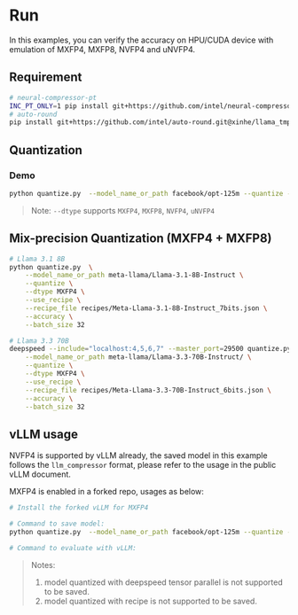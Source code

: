 # Run
 
In this examples, you can verify the accuracy on HPU/CUDA device with emulation of MXFP4, MXFP8, NVFP4 and uNVFP4.

## Requirement

```bash
# neural-compressor-pt
INC_PT_ONLY=1 pip install git+https://github.com/intel/neural-compressor.git@xinhe/mx_recipe
# auto-round
pip install git+https://github.com/intel/auto-round.git@xinhe/llama_tmp
```

## Quantization

### Demo 

```bash
python quantize.py  --model_name_or_path facebook/opt-125m --quantize --dtype MXFP4 --batch_size 8 --accuracy
```

> Note: `--dtype` supports `MXFP4`, `MXFP8`, `NVFP4`, `uNVFP4`

## Mix-precision Quantization (MXFP4 + MXFP8)

```bash
# Llama 3.1 8B
python quantize.py  \
    --model_name_or_path meta-llama/Llama-3.1-8B-Instruct \
    --quantize \
    --dtype MXFP4 \
    --use_recipe \
    --recipe_file recipes/Meta-Llama-3.1-8B-Instruct_7bits.json \
    --accuracy \
    --batch_size 32

# Llama 3.3 70B
deepspeed --include="localhost:4,5,6,7" --master_port=29500 quantize.py  \
    --model_name_or_path meta-llama/Llama-3.3-70B-Instruct/ \
    --quantize \
    --dtype MXFP4 \
    --use_recipe \
    --recipe_file recipes/Meta-Llama-3.3-70B-Instruct_6bits.json \
    --accuracy \
    --batch_size 32
```

## vLLM usage
NVFP4 is supported by vLLM already, the saved model in this example follows the `llm_compressor` format, please refer to the usage in the public vLLM document.

MXFP4 is enabled in a forked repo, usages as below:
```bash
# Install the forked vLLM for MXFP4

# Command to save model:
python quantize.py  --model_name_or_path facebook/opt-125m --quantize --dtype MXFP4 --batch_size 8 --save --save_path opt-125m-mxfp4

# Command to evaluate with vLLM:

```

> Notes:
> 1. model quantized with deepspeed tensor parallel is not supported to be saved.
> 2. model quantized with recipe is not supported to be saved.

